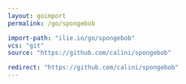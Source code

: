 ```yaml
---
layout: goimport
permalink: /go/spongebob

import-path: "ilie.io/go/spongebob"
vcs: "git"
source: "https://github.com/calini/spongebob"

redirect: "https://github.com/calini/spongebob"
---
```

